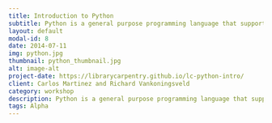 ```yaml
---
title: Introduction to Python
subtitle: Python is a general purpose programming language that supports rapid development of scripts and applications.
layout: default
modal-id: 8
date: 2014-07-11
img: python.jpg
thumbnail: python_thumbnail.jpg
alt: image-alt
project-date: https://librarycarpentry.github.io/lc-python-intro/
client: Carlos Martinez and Richard Vankoningsveld
category: workshop
description: Python is a general purpose programming language that supports rapid development of scripts and applications.
tags: Alpha
---
```

